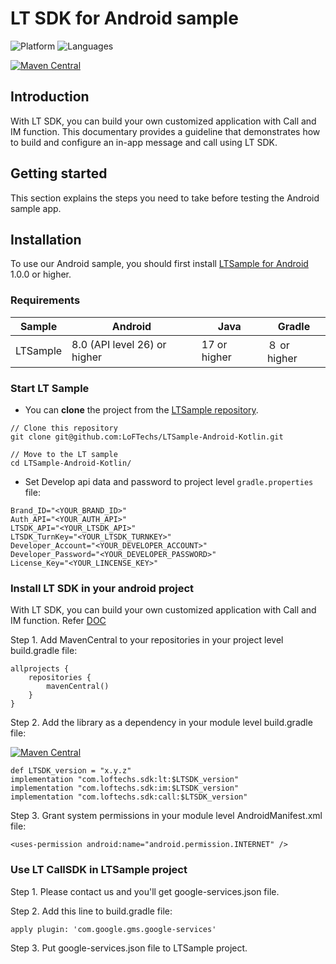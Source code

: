 # LT SDK for Android sample
![Platform](https://img.shields.io/badge/platform-ANDROID-orange.svg)
![Languages](https://img.shields.io/badge/language-Kotlin-orange.svg)

[![Maven Central](https://img.shields.io/maven-central/v/com.loftechs.sdk/lt.svg?label=maven%20central)](https://search.maven.org/search?q=g:%22com.loftechs.sdk%22%20AND%20a:%22lt%22)

## Introduction

With LT SDK, you can build your own customized application with Call and IM function. This documentary provides a guideline that demonstrates how to build and configure an in-app message and call using LT SDK.

## Getting started

This section explains the steps you need to take before testing the Android sample app.

## Installation

To use our Android sample, you should first install 
[LTSample for Android](https://github.com/LoFTechs/LTSample-Android-Kotlin.git) 1.0.0 or higher.

### Requirements

|Sample| Android                      | Java         | Gradle      | 
|---|------------------------------|--------------|-------------|
| LTSample | 8.0 (API level 26) or higher | 17 or higher | ８ or higher |

### Start LT Sample

- You can **clone** the project from the [LTSample repository](https://github.com/LoFTechs/LTSample-Android-Kotlin.git).

```
// Clone this repository
git clone git@github.com:LoFTechs/LTSample-Android-Kotlin.git

// Move to the LT sample
cd LTSample-Android-Kotlin/
```

- Set Develop api data and password to project level `gradle.properties` file:

```properties
Brand_ID="<YOUR_BRAND_ID>"
Auth_API="<YOUR_AUTH_API>"
LTSDK_API="<YOUR_LTSDK_API>"
LTSDK_TurnKey="<YOUR_LTSDK_TURNKEY>"
Developer_Account="<YOUR_DEVELOPER_ACCOUNT>"
Developer_Password="<YOUR_DEVELOPER_PASSWORD>"
License_Key="<YOUR_LINCENSE_KEY>"
```

### Install LT SDK in your android project

With LT SDK, you can build your own customized application with Call and IM function. Refer [DOC](https://loftechs.github.io/LTSDK-Doc)

Step 1. Add MavenCentral to your repositories in your project level build.gradle file:

```
allprojects {
    repositories {
        mavenCentral()
    }
}
```

Step 2. Add the library as a dependency in your module level build.gradle file:

[![Maven Central](https://img.shields.io/maven-central/v/com.loftechs.sdk/lt.svg?label=maven%20central)](https://search.maven.org/search?q=g:%22com.loftechs.sdk%22%20AND%20a:%22lt%22)

```
def LTSDK_version = "x.y.z"
implementation "com.loftechs.sdk:lt:$LTSDK_version"
implementation "com.loftechs.sdk:im:$LTSDK_version"
implementation "com.loftechs.sdk:call:$LTSDK_version"

```

Step 3. Grant system permissions in your module level AndroidManifest.xml file:

```
<uses-permission android:name="android.permission.INTERNET" />
```

### Use LT CallSDK in LTSample project
Step 1. Please contact us and you'll get google-services.json file.

Step 2. Add this line to build.gradle file:

```
apply plugin: 'com.google.gms.google-services'
```

Step 3. Put google-services.json file to LTSample project. 

